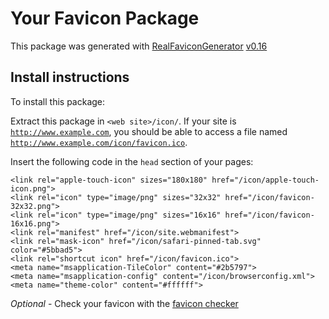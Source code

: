 # Your Favicon Package

This package was generated with [RealFaviconGenerator](https://realfavicongenerator.net/) [v0.16](https://realfavicongenerator.net/change_log#v0.16)

## Install instructions

To install this package:

Extract this package in <code>&lt;web site&gt;/icon/</code>. If your site is <code>http://www.example.com</code>, you should be able to access a file named <code>http://www.example.com/icon/favicon.ico</code>.

Insert the following code in the `head` section of your pages:

    <link rel="apple-touch-icon" sizes="180x180" href="/icon/apple-touch-icon.png">
    <link rel="icon" type="image/png" sizes="32x32" href="/icon/favicon-32x32.png">
    <link rel="icon" type="image/png" sizes="16x16" href="/icon/favicon-16x16.png">
    <link rel="manifest" href="/icon/site.webmanifest">
    <link rel="mask-icon" href="/icon/safari-pinned-tab.svg" color="#5bbad5">
    <link rel="shortcut icon" href="/icon/favicon.ico">
    <meta name="msapplication-TileColor" content="#2b5797">
    <meta name="msapplication-config" content="/icon/browserconfig.xml">
    <meta name="theme-color" content="#ffffff">

*Optional* - Check your favicon with the [favicon checker](https://realfavicongenerator.net/favicon_checker)
